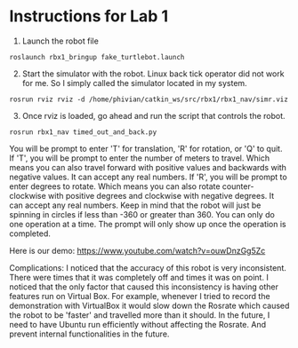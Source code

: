 # Instructions for Lab 1 
1. Launch the robot file 
```
roslaunch rbx1_bringup fake_turtlebot.launch 
```
2. Start the simulator with the robot. Linux back tick operator did not work for me. 
So I simply called the simulator located in my system.
```
rosrun rviz rviz -d /home/phivian/catkin_ws/src/rbx1/rbx1_nav/simr.viz
```
3. Once rviz is loaded, go ahead and run the script that controls the robot.
```
rosrun rbx1_nav timed_out_and_back.py
```
You will be prompt to enter 'T' for translation, 'R' for rotation, or 'Q' to quit.
If 'T', you will be prompt to enter the number of meters to travel. Which means you can also travel forward 
with positive values and backwards with negative values. It can accept any real numbers. 
If 'R', you will be prompt to enter degrees to rotate. Which means you can also rotate counter-clockwise 
with positive degrees and clockwise with negative degrees. It can accept any real numbers. Keep in mind 
that the robot will just be spinning in circles if less than -360 or greater than 360. 
You can only do one operation at a time. The prompt will only show up once the operation is completed. 

Here is our demo: https://www.youtube.com/watch?v=ouwDnzGg5Zc

Complications: I noticed that the accuracy of this robot is very inconsistent. There were times that it was completely
off and times it was on point. I noticed that the only factor that caused this inconsistency is having other features 
run on Virtual Box. For example, whenever I tried to record the demonstration with VirtualBox it would slow down the 
Rosrate which caused the robot to be 'faster' and travelled more than it should. In the future, I need to have Ubuntu 
run efficiently without affecting the Rosrate. And prevent internal functionalities in the future. 

